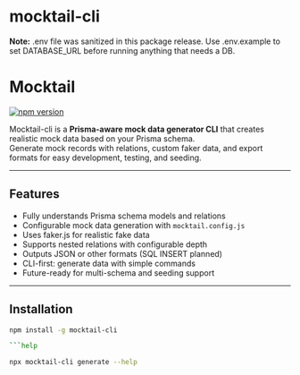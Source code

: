 # mocktail-cli

**Note:** .env file was sanitized in this package release. Use .env.example to set DATABASE_URL before running anything that needs a DB.

# Mocktail

[![npm version](https://img.shields.io/npm/v/mocktail-cli.svg)](https://www.npmjs.com/package/mocktail-cli)

Mocktail-cli is a **Prisma-aware mock data generator CLI** that creates realistic mock data based on your Prisma schema.  
Generate mock records with relations, custom faker data, and export formats for easy development, testing, and seeding.

---

## Features

- Fully understands Prisma schema models and relations  
- Configurable mock data generation with `mocktail.config.js`  
- Uses faker.js for realistic fake data  
- Supports nested relations with configurable depth  
- Outputs JSON or other formats (SQL INSERT planned)  
- CLI-first: generate data with simple commands  
- Future-ready for multi-schema and seeding support  

---

## Installation

```bash
npm install -g mocktail-cli

```help

npx mocktail-cli generate --help
